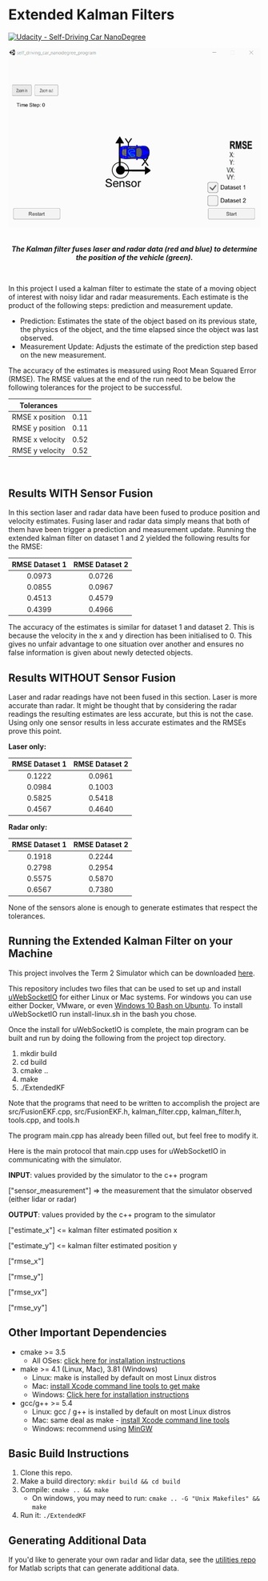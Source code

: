 # Extended Kalman Filters
[![Udacity - Self-Driving Car NanoDegree](https://s3.amazonaws.com/udacity-sdc/github/shield-carnd.svg)](http://www.udacity.com/drive)

<div align="center">
  <img width="640" img src="Assets/KalmanFilters.gif" alt="Extended Kalman filters video">
</div>

<br>

<p align="center">
  <b><i>The Kalman filter fuses laser and radar data (red and blue) to determine the position of the vehicle (green).</i></b>
</p>

<br>

In this project I used a kalman filter to estimate the state of a moving object of interest with noisy lidar and radar measurements.
Each estimate is the product of the following steps: prediction and measurement update.

- Prediction: Estimates the state of the object based on its previous state, the physics of the object, and the time elapsed since the object was last observed.
- Measurement Update: Adjusts the estimate of the prediction step based on the new measurement. 

The accuracy of the estimates is measured using Root Mean Squared Error (RMSE). The RMSE values at the end of the run need to be below the following tolerances for the project to be successful. 

Tolerances     		    |    	                      					| 
|:---------------------:|:---------------------------------------------:| 
| RMSE x position  		| 0.11                     						| 
| RMSE y position  		| 0.11                     						| 
| RMSE x velocity  		| 0.52                     						| 
| RMSE y velocity  		| 0.52                     						| 

<br>

## Results WITH Sensor Fusion

In this section laser and radar data have been fused to produce position and velocity estimates. Fusing laser and radar data simply means that both of them have been trigger a prediction and measurement update. Running the extended kalman filter on dataset 1 and 2 yielded the following results for the RMSE:

RMSE Dataset 1 		    | RMSE Dataset 2               					| 
|:---------------------:|:---------------------------------------------:| 
| 0.0973          		| 0.0726                   						| 
| 0.0855          		| 0.0967                   						| 
| 0.4513          		| 0.4579                   						| 
| 0.4399          		| 0.4966                   						|

The accuracy of the estimates is similar for dataset 1 and dataset 2. This is because the velocity in the x and y direction has been initialised to 0. This gives no unfair advantage to one situation over another and ensures no false information is given about newly detected objects.

## Results WITHOUT Sensor Fusion

Laser and radar readings have not been fused in this section. Laser is more accurate than radar. It might be thought that by considering the radar readings the resulting estimates are less accurate, but this is not the case. Using only one sensor results in less accurate estimates and the RMSEs prove this point.

**Laser only:**

RMSE Dataset 1 		    | RMSE Dataset 2               					| 
|:---------------------:|:---------------------------------------------:| 
| 0.1222          		| 0.0961                   						| 
| 0.0984          		| 0.1003                   						| 
| 0.5825          		| 0.5418                   						| 
| 0.4567          		| 0.4640                   						|

**Radar only:**

RMSE Dataset 1 		    | RMSE Dataset 2               					| 
|:---------------------:|:---------------------------------------------:| 
| 0.1918          		| 0.2244                   						| 
| 0.2798          		| 0.2954                   						| 
| 0.5575          		| 0.5870                   						| 
| 0.6567          		| 0.7380                   						|

None of the sensors alone is enough to generate estimates that respect the tolerances.

## Running the Extended Kalman Filter on your Machine

This project involves the Term 2 Simulator which can be downloaded [here](https://github.com/udacity/self-driving-car-sim/releases).

This repository includes two files that can be used to set up and install [uWebSocketIO](https://github.com/uWebSockets/uWebSockets) for either Linux or Mac systems. For windows you can use either Docker, VMware, or even [Windows 10 Bash on Ubuntu](https://www.howtogeek.com/249966/how-to-install-and-use-the-linux-bash-shell-on-windows-10/). To install uWebSocketIO run install-linux.sh in the bash you chose.

Once the install for uWebSocketIO is complete, the main program can be built and run by doing the following from the project top directory.

1. mkdir build
2. cd build
3. cmake ..
4. make
5. ./ExtendedKF

Note that the programs that need to be written to accomplish the project are src/FusionEKF.cpp, src/FusionEKF.h, kalman_filter.cpp, kalman_filter.h, tools.cpp, and tools.h

The program main.cpp has already been filled out, but feel free to modify it.

Here is the main protocol that main.cpp uses for uWebSocketIO in communicating with the simulator.


**INPUT**: values provided by the simulator to the c++ program

["sensor_measurement"] => the measurement that the simulator observed (either lidar or radar)


**OUTPUT**: values provided by the c++ program to the simulator

["estimate_x"] <= kalman filter estimated position x

["estimate_y"] <= kalman filter estimated position y

["rmse_x"]

["rmse_y"]

["rmse_vx"]

["rmse_vy"]

## Other Important Dependencies

* cmake >= 3.5
  * All OSes: [click here for installation instructions](https://cmake.org/install/)
* make >= 4.1 (Linux, Mac), 3.81 (Windows)
  * Linux: make is installed by default on most Linux distros
  * Mac: [install Xcode command line tools to get make](https://developer.apple.com/xcode/features/)
  * Windows: [Click here for installation instructions](http://gnuwin32.sourceforge.net/packages/make.htm)
* gcc/g++ >= 5.4
  * Linux: gcc / g++ is installed by default on most Linux distros
  * Mac: same deal as make - [install Xcode command line tools](https://developer.apple.com/xcode/features/)
  * Windows: recommend using [MinGW](http://www.mingw.org/)

## Basic Build Instructions

1. Clone this repo.
2. Make a build directory: `mkdir build && cd build`
3. Compile: `cmake .. && make` 
   * On windows, you may need to run: `cmake .. -G "Unix Makefiles" && make`
4. Run it: `./ExtendedKF `

## Generating Additional Data

If you'd like to generate your own radar and lidar data, see the
[utilities repo](https://github.com/udacity/CarND-Mercedes-SF-Utilities) for
Matlab scripts that can generate additional data.